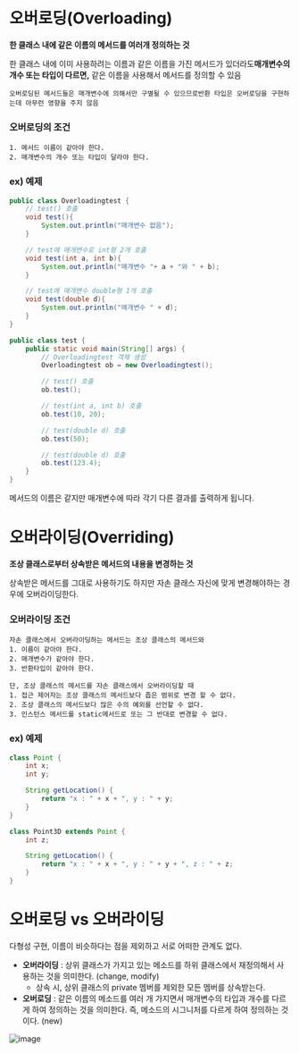 # **오버로딩(Overloading)**

**한 클래스 내에 같은 이름의 메서드를 여러개 정의하는 것**

한 클래스 내에 이미 사용하려는 이름과 같은 이름을 가진 메서드가 있더라도**매개변수의 개수 또는 타입이 다르면,** 같은 이름을 사용해서 메서드를 정의할 수 있음

`오버로딩된 메서드들은 매개변수에 의해서만 구별될 수 있으므로반환 타입은 오버로딩을 구현하는데 아무런 영향을 주지 않음`

### **오버로딩의 조건**

```
1. 메서드 이름이 같아야 한다.
2. 매개변수의 개수 또는 타입이 달라야 한다.
```

### **ex) 예제**

```java
public class Overloadingtest {
    // test() 호출
    void test(){
        System.out.println("매개변수 없음");
    }

    // test에 매개변수로 int형 2개 호출
    void test(int a, int b){
        System.out.println("매개변수 "+ a + "와 " + b);
    }

    // test에 매개변수 double형 1개 호출
    void test(double d){
        System.out.println("매개변수 " + d);
    }
}

public class test {
    public static void main(String[] args) {
        // Overloadingtest 객체 생성
        Overloadingtest ob = new Overloadingtest();

        // test() 호출
        ob.test();

        // test(int a, int b) 호출
        ob.test(10, 20);

        // test(double d) 호출
        ob.test(50);

        // test(double d) 호출
        ob.test(123.4);
    }
}
```

메서드의 이름은 같지만 매개변수에 따라 각기 다른 결과를 출력하게 됩니다.

# **오버라이딩(Overriding)**

**조상 클래스로부터 상속받은 메서드의 내용을 변경하는 것**

상속받은 메서드를 그대로 사용하기도 하지만 자손 클래스 자신에 맞게 변경해야하는 경우에 오버라이딩한다.

### **오버라이딩 조건**

```
자손 클래스에서 오버라이딩하는 메서드는 조상 클래스의 메서드와
1. 이름이 같아야 한다.
2. 매개변수가 같아야 한다.
3. 반환타입이 같아야 한다.

단, 조상 클래스의 메서드를 자손 클래스에서 오버라이딩할 때
1. 접근 제어자는 조상 클래스의 메서드보다 좁은 범위로 변경 할 수 없다.
2. 조상 클래스의 메서드보다 많은 수의 예외를 선언할 수 없다.
3. 인스턴스 메서드를 static메서드로 또는 그 반대로 변경할 수 없다.
```

### **ex) 예제**

```java
class Point {
    int x;
    int y;

    String getLocation() {
        return "x : " + x + ", y : " + y;
    }
}

class Point3D extends Point {
    int z;

    String getLocation() {
        return "x : " + x + ", y : " + y + ", z : " + z;
    }
}

```

# **오버로딩 vs 오버라이딩**

다형성 구현, 이름이 비슷하다는 점을 제외하고 서로 어떠한 관계도 없다.

- **오버라이딩** : 상위 클래스가 가지고 있는 메소드를 하위 클래스에서 재정의해서 사용하는 것을 의미한다. (change, modify)
    - 상속 시, 상위 클래스의 private 멤버를 제외한 모든 멤버를 상속받는다.
- **오버로딩** : 같은 이름의 메소드를 여러 개 가지면서 매개변수의 타입과 개수를 다르게 하여 정의하는 것을 의미한다. 즉, 메소드의 시그니처를 다르게 하여 정의하는 것이다. (new)

![image](https://user-images.githubusercontent.com/65898555/202319802-f45dadfd-8b11-4d3a-be09-458d1b4153d7.png)

